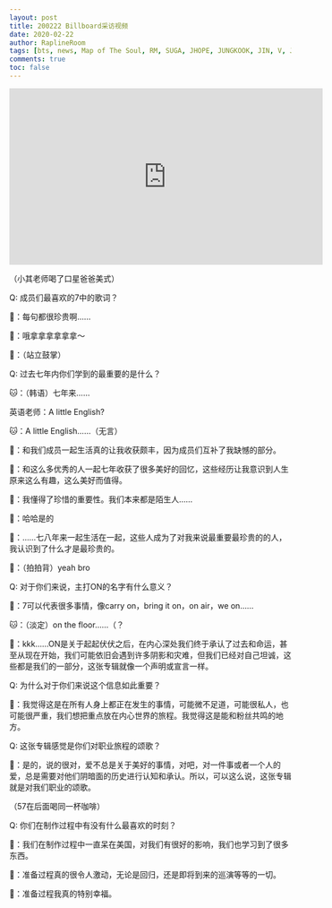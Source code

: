 ```yaml
---
layout: post
title: 200222 Billboard采访视频
date: 2020-02-22
author: RaplineRoom
tags: [bts, news, Map of The Soul, RM, SUGA, JHOPE, JUNGKOOK, JIN, V, JIMIN, 金南俊, 闵玧其, 郑号锡, 金硕珍, 朴智旻, 金泰亨, 田柾国, 新闻, 7, Interviews, 采访]
comments: true
toc: false
---
```


 

<iframe width="560" height="315" src="https://www.youtube.com/embed/adRdu7jSn64" frameborder="0" allow="accelerometer; autoplay; encrypted-media; gyroscope; picture-in-picture" allowfullscreen></iframe>

（小其老师喝了口星爸爸美式）

Q: 成员们最喜欢的7中的歌词？

🦌：每句都很珍贵啊……

🐯：哦拿拿拿拿拿拿～

🦌：（站立鼓掌）

Q: 过去七年内你们学到的最重要的是什么？

🐱：（韩语）七年来……

英语老师：A little English?

🐱：A little English……（无言）

🦙：和我们成员一起生活真的让我收获颇丰，因为成员们互补了我缺憾的部分。

 🐤：和这么多优秀的人一起七年收获了很多美好的回忆，这些经历让我意识到人生原来这么有趣，这么美好而值得。

🐯：我懂得了珍惜的重要性。我们本来都是陌生人……

🐰：哈哈是的

🐯：……七八年来一起生活在一起，这些人成为了对我来说最重要最珍贵的的人，我认识到了什么才是最珍贵的。

🐰：（拍拍背）yeah bro

Q: 对于你们来说，主打ON的名字有什么意义？

🐨：7可以代表很多事情，像carry on，bring it on，on air，we on……

🐱：（淡定）on the floor……（？

🐨：kkk……ON是关于起起伏伏之后，在内心深处我们终于承认了过去和命运，甚至从现在开始，我们可能依旧会遇到许多阴影和灾难，但我们已经对自己坦诚，这些都是我们的一部分，这张专辑就像一个声明或宣言一样。

Q: 为什么对于你们来说这个信息如此重要？

🐨：我觉得这是在所有人身上都正在发生的事情，可能微不足道，可能很私人，也可能很严重，我们想把重点放在内心世界的旅程。我觉得这是能和粉丝共鸣的地方。

Q: 这张专辑感觉是你们对职业旅程的颂歌？

🐨：是的，说的很对，爱不总是关于美好的事情，对吧，对一件事或者一个人的爱，总是需要对他们阴暗面的历史进行认知和承认。所以，可以这么说，这张专辑就是对我们职业的颂歌。

（57在后面喝同一杯咖啡）

Q: 你们在制作过程中有没有什么最喜欢的时刻？

🦌：我们在制作过程中一直呆在美国，对我们有很好的影响，我们也学习到了很多东西。

🐰：准备过程真的很令人激动，无论是回归，还是即将到来的巡演等等的一切。

🐯：准备过程我真的特别幸福。
